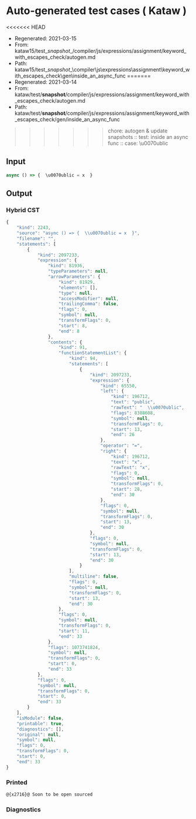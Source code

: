 # Auto-generated test cases ( Kataw )
<<<<<<< HEAD
- Regenerated: 2021-03-15
- From: kataw15/test\__snapshot__/compiler/js/expressions/assignment/keyword_with_escapes_check/autogen.md
- Path: kataw15/test\__snapshot__\compiler\js\expressions\assignment\keyword_with_escapes_check\gen\inside_an_async_func
=======
- Regenerated: 2021-03-14
- From: kataw/test/__snapshot__/compiler/js/expressions/assignment/keyword_with_escapes_check/autogen.md
- Path: kataw/test/__snapshot__/compiler/js/expressions/assignment/keyword_with_escapes_check/gen/inside_an_async_func
>>>>>>> chore: autogen & update snapshots
> :: test: inside an async func
> :: case: \u0070ublic
## Input

`````js
async () => {  \u0070ublic = x  }
`````

## Output

### Hybrid CST

```javascript
{
    "kind": 2243,
    "source": "async () => {  \\u0070ublic = x  }",
    "filename": "",
    "statements": [
        {
            "kind": 2097233,
            "expression": {
                "kind": 81936,
                "typeParameters": null,
                "arrowParameters": {
                    "kind": 81929,
                    "elements": [],
                    "type": null,
                    "accessModifier": null,
                    "trailingComma": false,
                    "flags": 0,
                    "symbol": null,
                    "transformFlags": 0,
                    "start": 8,
                    "end": 8
                },
                "contents": {
                    "kind": 91,
                    "functionStatementList": {
                        "kind": 94,
                        "statements": [
                            {
                                "kind": 2097233,
                                "expression": {
                                    "kind": 65550,
                                    "left": {
                                        "kind": 196712,
                                        "text": "public",
                                        "rawText": "  \\u0070ublic",
                                        "flags": 8388608,
                                        "symbol": null,
                                        "transformFlags": 0,
                                        "start": 13,
                                        "end": 26
                                    },
                                    "operator": "=",
                                    "right": {
                                        "kind": 196712,
                                        "text": "x",
                                        "rawText": "x",
                                        "flags": 0,
                                        "symbol": null,
                                        "transformFlags": 0,
                                        "start": 28,
                                        "end": 30
                                    },
                                    "flags": 0,
                                    "symbol": null,
                                    "transformFlags": 0,
                                    "start": 13,
                                    "end": 30
                                },
                                "flags": 0,
                                "symbol": null,
                                "transformFlags": 0,
                                "start": 13,
                                "end": 30
                            }
                        ],
                        "multiline": false,
                        "flags": 0,
                        "symbol": null,
                        "transformFlags": 0,
                        "start": 13,
                        "end": 30
                    },
                    "flags": 0,
                    "symbol": null,
                    "transformFlags": 0,
                    "start": 11,
                    "end": 33
                },
                "flags": 1073741824,
                "symbol": null,
                "transformFlags": 0,
                "start": 0,
                "end": 33
            },
            "flags": 0,
            "symbol": null,
            "transformFlags": 0,
            "start": 0,
            "end": 33
        }
    ],
    "isModule": false,
    "printable": true,
    "diagnostics": [],
    "original": null,
    "symbol": null,
    "flags": 0,
    "transformFlags": 0,
    "start": 0,
    "end": 33
}
```

### Printed

```javascript
@{x2716}@ Soon to be open sourced
```

### Diagnostics

```javascript

```


